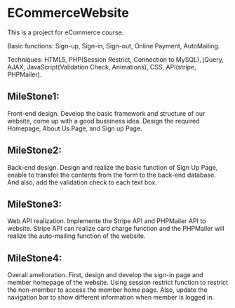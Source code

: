 # ECommerceWebsite
This is a project for eCommerce course.

Basic functions: Sign-up, Sign-in, Sign-out, Online Payment, AutoMailing.

Techniques: HTML5, PHP(Session Restrict, Connection to MySQL), jQuery, AJAX, JavaScript(Validation Check, Animations), CSS, API(stripe, PHPMailer).

MileStone1:
-----------------------------------
Front-end design. Develop the basic framework and structure of our website, come up with a good bussiness idea. Design the required Homepage, About Us Page, and Sign up Page.

MileStone2:
-----------------------------------
Back-end design. Design and realize the basic function of Sign Up Page, enable to transfer the contents from the form to the back-end database. And also, add the validation check to each text box.

MileStone3:
-----------------------------------
Web API realization. Implemente the Stripe API and PHPMailer API to website. Stripe API can realize card charge function and the PHPMailer will realize the auto-mailing function of the website.

MileStone4:
-----------------------------------
Overall amelioration. First, design and develop the sign-in page and member homepage of the website. Using session restrict function to restrict the non-member to access the member home page. Also, update the navigation bar to show different information when member is logged in.
